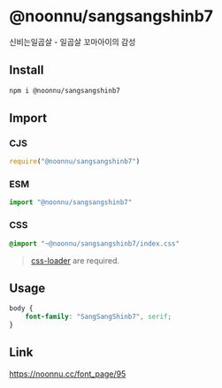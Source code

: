 # @noonnu/sangsangshinb7
신비는일곱살 - 일곱살 꼬마아이의 감성

## Install
```sh
npm i @noonnu/sangsangshinb7
```
## Import
### CJS
```js
require("@noonnu/sangsangshinb7")
```
### ESM
```js
import "@noonnu/sangsangshinb7"
```
### CSS 
```css
@import "~@noonnu/sangsangshinb7/index.css"
```
> [css-loader](https://github.com/webpack-contrib/css-loader) are required.

## Usage
```css
body {
    font-family: "SangSangShinb7", serif;
}
```

## Link
https://noonnu.cc/font_page/95